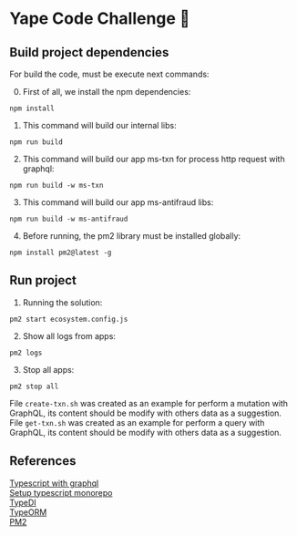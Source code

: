 # Yape Code Challenge :rocket:

## Build project dependencies
For build the code, must be execute next commands:

0. First of all, we install the npm dependencies:
```shell
npm install
```

1. This command will build our internal libs:
```shell
npm run build
```

2. This command will build our app ms-txn for process http request with graphql:
```shell
npm run build -w ms-txn
```

3. This command will build our app ms-antifraud libs:
```shell
npm run build -w ms-antifraud
```

4. Before running, the pm2 library must be installed globally:
```shell
npm install pm2@latest -g
```

## Run project

1. Running the solution:
```shell
pm2 start ecosystem.config.js
```
2. Show all logs from apps:
```shell
pm2 logs
```

3. Stop all apps:
```shell
pm2 stop all
```

File `create-txn.sh` was created as an example for perform a mutation with GraphQL, its content should be modify with others data as a suggestion.<br>
File `get-txn.sh` was created as an example for perform a query with GraphQL, its content should be modify with others data as a suggestion.


## References

[Typescript with graphql](https://www.freecodecamp.org/news/how-to-use-typescript-with-graphql/)<br>
[Setup typescript monorepo](https://earthly.dev/blog/setup-typescript-monorepo/)<br>
[TypeDI](https://docs.typestack.community/typedi/)<br>
[TypeORM](https://typeorm.io/)<br>
[PM2](https://pm2.keymetrics.io/docs/usage/quick-start/)<br>
